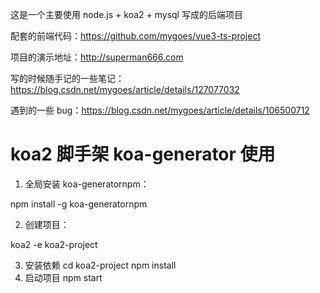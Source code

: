这是一个主要使用 node.js + koa2 + mysql 写成的后端项目

配套的前端代码：https://github.com/mygoes/vue3-ts-project 

项目的演示地址：http://superman666.com 

写的时候随手记的一些笔记：https://blog.csdn.net/mygoes/article/details/127077032 

遇到的一些 bug：https://blog.csdn.net/mygoes/article/details/106500712

# koa2 脚手架 koa-generator 使用

1. 全局安装 koa-generatornpm：

npm install -g koa-generatornpm

2. 创建项目：

koa2 -e koa2-project

3. 安装依赖
   cd koa2-project
   npm install
4. 启动项目
   npm start
